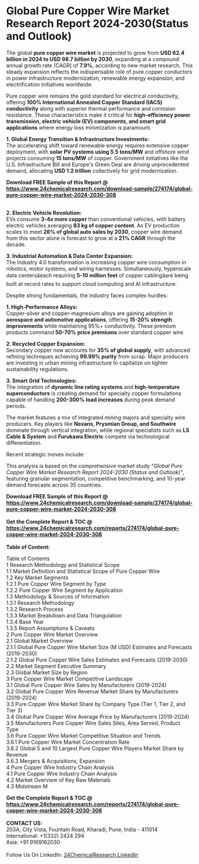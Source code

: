 <h1>Global Pure Copper Wire Market Research Report 2024-2030(Status and Outlook)</h1><p>The global <strong>pure copper wire market</strong> is projected to grow from <strong>USD 62.4 billion in 2024 to USD 98.7 billion by 2030</strong>, expanding at a compound annual growth rate (CAGR) of <strong>7.9%</strong>, according to new market research. This steady expansion reflects the indispensable role of pure copper conductors in power infrastructure modernization, renewable energy expansion, and electrification initiatives worldwide.</p><p>Pure copper wire remains the gold standard for electrical conductivity, offering <strong>100% International Annealed Copper Standard (IACS) conductivity</strong> along with superior thermal performance and corrosion resistance. These characteristics make it critical for <strong>high-efficiency power transmission, electric vehicle (EV) components, and smart grid applications</strong> where energy loss minimization is paramount.</p><p><strong>1. Global Energy Transition &amp; Infrastructure Investments:</strong><br>
The accelerating shift toward renewable energy requires extensive copper deployment, with <strong>solar PV systems using 5.5 tons/MW</strong> and offshore wind projects consuming <strong>15 tons/MW</strong> of copper. Government initiatives like the U.S. Infrastructure Bill and Europe's Green Deal are driving unprecedented demand, allocating <strong>USD 1.2 trillion</strong> collectively for grid modernization.</p><div><b>Download FREE Sample of this Report @ 
            <a href="https://www.24chemicalresearch.com/download-sample/274174/global-pure-copper-wire-market-2024-2030-308">
            https://www.24chemicalresearch.com/download-sample/274174/global-pure-copper-wire-market-2024-2030-308</a></b></div><br><p><strong>2. Electric Vehicle Revolution:</strong><br>
EVs consume <strong>3-4x more copper</strong> than conventional vehicles, with battery electric vehicles averaging <strong>83 kg of copper content</strong>. As EV production scales to meet <strong>26% of global auto sales by 2030</strong>, copper wire demand from this sector alone is forecast to grow at a <strong>21% CAGR</strong> through the decade.</p><p><strong>3. Industrial Automation &amp; Data Center Expansion:</strong><br>
The Industry 4.0 transformation is increasing copper wire consumption in robotics, motor systems, and wiring harnesses. Simultaneously, hyperscale data centersâeach requiring <strong>5-10 million feet</strong> of copper cablingâare being built at record rates to support cloud computing and AI infrastructure.</p><p>Despite strong fundamentals, the industry faces complex hurdles:</p><p><strong>1. High-Performance Alloys:</strong><br>
Copper-silver and copper-magnesium alloys are gaining adoption in <strong>aerospace and automotive applications</strong>, offering <strong>15-20% strength improvements</strong> while maintaining 95%+ conductivity. These premium products command <strong>50-70% price premiums</strong> over standard copper wire.</p><p><strong>2. Recycled Copper Expansion:</strong><br>
Secondary copper now accounts for <strong>35% of global supply</strong>, with advanced refining techniques achieving <strong>99.99% purity</strong> from scrap. Major producers are investing in urban mining infrastructure to capitalize on tighter sustainability regulations.</p><p><strong>3. Smart Grid Technologies:</strong><br>
The integration of <strong>dynamic line rating systems</strong> and <strong>high-temperature superconductors</strong> is creating demand for specialty copper formulations capable of handling <strong>200-300% load increases</strong> during peak demand periods.</p><p>The market features a mix of integrated mining majors and specialty wire producers. Key players like <strong>Nexans, Prysmian Group, and Southwire</strong> dominate through vertical integration, while regional specialists such as <strong>LS Cable &amp; System</strong> and <strong>Furukawa Electric</strong> compete via technological differentiation.</p><p>Recent strategic moves include:</p><p>This analysis is based on the comprehensive market study <em>"Global Pure Copper Wire Market Research Report 2024-2030 (Status and Outlook)"</em>, featuring granular segmentation, competitive benchmarking, and 10-year demand forecasts across 35 countries.</p><div><b>Download FREE Sample of this Report @ 
            <a href="https://www.24chemicalresearch.com/download-sample/274174/global-pure-copper-wire-market-2024-2030-308">
            https://www.24chemicalresearch.com/download-sample/274174/global-pure-copper-wire-market-2024-2030-308</a></b></div><br><div><b>Get the Complete Report & TOC @ 
            <a href="https://www.24chemicalresearch.com/reports/274174/global-pure-copper-wire-market-2024-2030-308">
            https://www.24chemicalresearch.com/reports/274174/global-pure-copper-wire-market-2024-2030-308</a></b></div><br>
            <b>Table of Content:</b><p>Table of Contents<br />
1 Research Methodology and Statistical Scope<br />
1.1 Market Definition and Statistical Scope of Pure Copper Wire<br />
1.2 Key Market Segments<br />
1.2.1 Pure Copper Wire Segment by Type<br />
1.2.2 Pure Copper Wire Segment by Application<br />
1.3 Methodology & Sources of Information<br />
1.3.1 Research Methodology<br />
1.3.2 Research Process<br />
1.3.3 Market Breakdown and Data Triangulation<br />
1.3.4 Base Year<br />
1.3.5 Report Assumptions & Caveats<br />
2 Pure Copper Wire Market Overview<br />
2.1 Global Market Overview<br />
2.1.1 Global Pure Copper Wire Market Size (M USD) Estimates and Forecasts (2019-2030)<br />
2.1.2 Global Pure Copper Wire Sales Estimates and Forecasts (2019-2030)<br />
2.2 Market Segment Executive Summary<br />
2.3 Global Market Size by Region<br />
3 Pure Copper Wire Market Competitive Landscape<br />
3.1 Global Pure Copper Wire Sales by Manufacturers (2019-2024)<br />
3.2 Global Pure Copper Wire Revenue Market Share by Manufacturers (2019-2024)<br />
3.3 Pure Copper Wire Market Share by Company Type (Tier 1, Tier 2, and Tier 3)<br />
3.4 Global Pure Copper Wire Average Price by Manufacturers (2019-2024)<br />
3.5 Manufacturers Pure Copper Wire Sales Sites, Area Served, Product Type<br />
3.6 Pure Copper Wire Market Competitive Situation and Trends<br />
3.6.1 Pure Copper Wire Market Concentration Rate<br />
3.6.2 Global 5 and 10 Largest Pure Copper Wire Players Market Share by Revenue<br />
3.6.3 Mergers & Acquisitions, Expansion<br />
4 Pure Copper Wire Industry Chain Analysis<br />
4.1 Pure Copper Wire Industry Chain Analysis<br />
4.2 Market Overview of Key Raw Materials<br />
4.3 Midstream M</p><div><b>Get the Complete Report & TOC @ 
            <a href="https://www.24chemicalresearch.com/reports/274174/global-pure-copper-wire-market-2024-2030-308">
            https://www.24chemicalresearch.com/reports/274174/global-pure-copper-wire-market-2024-2030-308</a></b></div><br><b>CONTACT US:</b><br>
            203A, City Vista, Fountain Road, Kharadi, Pune, India - 411014<br>
            International: +1(332) 2424 294<br>
            Asia: +91 9169162030 <br><br>
            Follow Us On LinkedIn: <a href="https://www.linkedin.com/company/24chemicalresearch/">24ChemicalResearch LinkedIn</a>